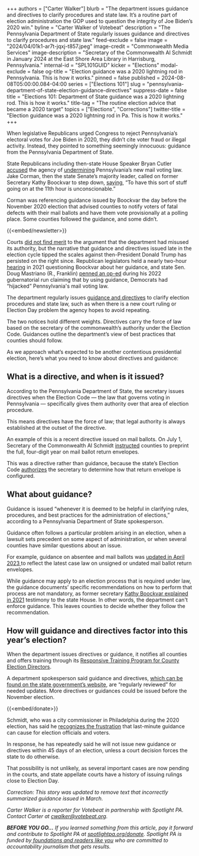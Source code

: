 +++
authors = ["Carter Walker"]
blurb = "The department issues guidance and directives to clarify procedures and state law. It’s a routine part of election administration the GOP used to question the integrity of Joe Biden’s 2020 win."
byline = "Carter Walker of Votebeat"
description = "The Pennsylvania Department of State regularly issues guidance and directives to clarify procedures and state law."
feed-exclude = false
image = "2024/04/01k1-ar7t-jqxj-t857.jpeg"
image-credit = "Commonwealth Media Services"
image-description = "Secretary of the Commonwealth Al Schmidt in January 2024 at the East Shore Area Library in Harrisburg, Pennsylvania."
internal-id = "SPL101GUID"
kicker = "Elections"
modal-exclude = false
og-title = "Election guidance was a 2020 lightning rod in Pennsylvania. This is how it works."
pinned = false
published = 2024-08-08T05:00:00.084-04:00
series = ["Elections 101"]
slug = "pennsylvania-department-of-state-election-guidance-directives"
suppress-date = false
title = "Elections 101: Department of State guidance was a 2020 lightning rod. This is how it works."
title-tag = "The routine election advice that became a 2020 target"
topics = ["Elections", "Corrections"]
twitter-title = "Election guidance was a 2020 lightning rod in Pa. This is how it works."
+++

When legislative Republicans urged Congress to reject Pennsylvania’s electoral votes for Joe Biden in 2020, they didn’t cite voter fraud or illegal activity. Instead, they pointed to something seemingly innocuous: guidance from the Pennsylvania Department of State.

State Republicans including then-state House Speaker Bryan Cutler <a href="https://www.pahousegop.com/Display/SiteFiles/1/2020/120420CongressElection2020B.pdf">accused</a> the agency of <a href="https://www.spotlightpa.org/news/2020/12/pennsylvania-electors-republican-reject-congress-bryan-cutler/">undermining</a> Pennsylvania’s new mail voting law. Jake Corman, then the state Senate’s majority leader, called on former Secretary Kathy Boockvar to step down, <a href="https://www.pennlive.com/elections/2020/11/pa-senate-gop-leader-faults-top-election-official-for-last-minute-guidance-on-dealing-with-defective-ballots.html">saying</a>, “To have this sort of stuff going on at the 11th hour is unconscionable.”

Corman was referencing guidance issued by Boockvar the day before the November 2020 election that advised counties to notify voters of fatal defects with their mail ballots and have them vote provisionally at a polling place. Some counties followed the guidance, and some didn’t.

{{<embed/newsletter>}}

Courts <a href="https://www.spotlightpa.org/news/2021/01/pennsylvania-2020-election-hearings-boockvar-republicans-lies-reforms/#:~:text=Various%20courts%2C%20however%2C%20have%20ruled%20that%20Boockvar%E2%80%99s%20guidance%20was%20lawful%20and%20necessary%20to%20clarify%20ambiguous%20wording%20in%20the%20state%20code.">did not find merit</a> to the argument that the department had misused its authority, but the narrative that guidance and directives issued late in the election cycle tipped the scales against then-President Donald Trump has persisted on the right since. Republican legislators held a nearly two-hour <a href="https://www.spotlightpa.org/news/2021/01/pennsylvania-2020-election-hearings-boockvar-republicans-lies-reforms/">hearing</a> in 2021 questioning Boockvar about her guidance, and state Sen. Doug Mastriano (R., Franklin) <a href="https://senatormastriano.com/2022/01/26/op-ed-how-pennsylvania-democrats-hijacked-act-77/">penned an op-ed</a> during his 2022 gubernatorial run claiming that by using guidance, Democrats had “hijacked” Pennsylvania&#39;s mail voting law.

The department regularly issues <a href="https://www.pa.gov/en/agencies/dos/resources/voting-and-elections-resources/directives-and-guidance.html">guidance and directives</a> to clarify election procedures and state law, such as when there is a new court ruling or Election Day problem the agency hopes to avoid repeating.

The two notices hold different weights. Directives carry the force of law based on the secretary of the commonwealth’s authority under the Election Code. Guidances outline the department’s view of best practices that counties should follow.

As we approach what’s expected to be another contentious presidential election, here’s what you need to know about directives and guidance:

## What is a directive, and when is it issued?

According to the Pennsylvania Department of State, the secretary issues directives when the Election Code — the law that governs voting in Pennsylvania — specifically gives them authority over that area of election procedure.

This means directives have the force of law; that legal authority is always established at the outset of the directive.

An example of this is a recent directive issued on mail ballots. On July 1, Secretary of the Commonwealth Al Schmidt <a href="https://www.votebeat.org/pennsylvania/2024/07/18/mail-ballot-envelope-design-change-full-year-date-requirement/">instructed</a> counties to preprint the full, four-digit year on mail ballot return envelopes.

This was a directive rather than guidance, because the state’s Election Code <a href="https://casetext.com/statute/pennsylvania-statutes/statutes-unconsolidated/title-25-ps-elections-electoral-districts/chapter-14-election-code/article-ii-the-secretary-of-the-commonwealth/section-2621-powers-and-duties-of-the-secretary-of-the-commonwealth">authorizes</a> the secretary to determine how that return envelope is configured.<strong></strong>

## What about guidance?

Guidance is issued “whenever it is deemed to be helpful in clarifying rules, procedures, and best practices for the administration of elections,” according to a Pennsylvania Department of State spokesperson.

Guidance often follows a particular problem arising in an election, when a lawsuit sets precedent on some aspect of administration, or when several counties have similar questions about an issue.

For example, guidance on absentee and mail ballots was <a href="https://www.pa.gov/content/dam/copapwp-pagov/en/dos/resources/voting-and-elections/directives-and-guidance/2023-04-03-DOS-Guidance-Civilian-Absentee-Mail-In-Ballot-Procedures-v3.pdf">updated in April 2023 </a>to reflect the latest case law on unsigned or undated mail ballot return envelopes.

While guidance may apply to an election process that is required under law, the guidance documents’ specific recommendations on how to perform that process are not mandatory, as former secretary <a href="https://www.legis.state.pa.us/WU01/LI/TR/Transcripts/2021_0001T.pdf">Kathy Boockvar explained in 2021</a> testimony to the state House. In other words, the department can&#39;t enforce guidance. This leaves counties to decide whether they follow the recommendation.

## How will guidance and directives factor into this year’s election?

When the department issues directives or guidance, it notifies all counties and offers training through its <a href="https://www.pa.gov/en/agencies/dos/newsroom/department-of-state-launches-responsive-training-program-for-cou.html">Responsive Training Program for County Election Directors</a>.

A department spokesperson said guidance and directives, <a href="https://www.pa.gov/en/agencies/dos/resources/voting-and-elections-resources/directives-and-guidance.html#accordion-8e773eeff1-item-018f28c619">which can be found on the state government’s website</a>, are “regularly reviewed” for needed updates. More directives or guidances could be issued before the November election.

{{<embed/donate>}}

Schmidt, who was a city commissioner in Philadelphia during the 2020 election, has said he <a href="https://www.pennlive.com/elections/2024/02/turnover-in-county-election-offices-concerning-to-pas-top-election-chief.html">recognizes the frustration</a> that last-minute guidance can cause for election officials and voters.

In response, he has repeatedly said he will not issue new guidance or directives within 45 days of an election, unless a court decision forces the state to do otherwise.

That possibility is not unlikely, as several important cases are now pending in the courts, and state appellate courts have a history of issuing rulings close to Election Day.

<em>Correction: This story was updated to remove text that incorrectly summarized guidance issued in March.</em>

<em>Carter Walker is a reporter for Votebeat in partnership with Spotlight PA. Contact Carter at </em><a href="mailto:cwalker@votebeat.org"><em>cwalker@votebeat.org</em></a><em>.</em>

<strong><em>BEFORE YOU GO…</em></strong><em> If you learned something from this article, pay it forward and contribute to Spotlight PA at </em><a href="https://www.spotlightpa.org/donate"><em>spotlightpa.org/donate</em></a><em>. Spotlight PA is funded by</em><a href="https://www.spotlightpa.org/support"><em> foundations and readers like you</em></a><em> who are committed to accountability journalism that gets results.</em>

